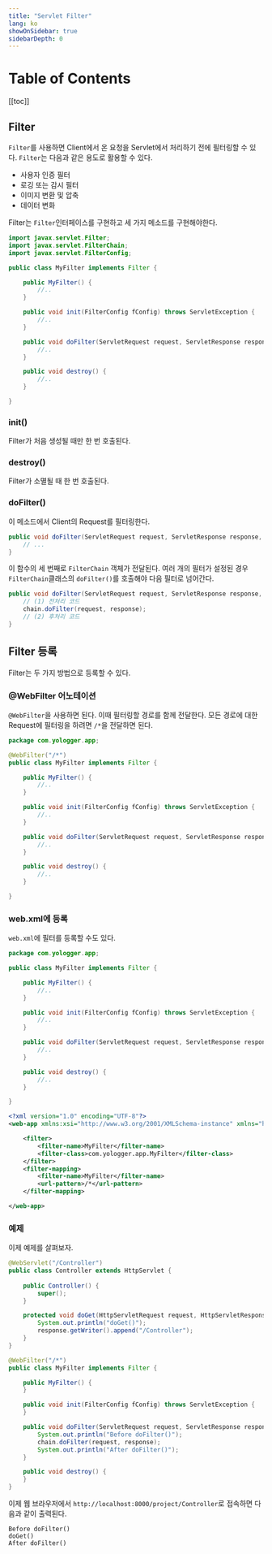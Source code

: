 ```yaml
---
title: "Servlet Filter"
lang: ko
showOnSidebar: true
sidebarDepth: 0
---
```


# Table of Contents
[[toc]]

## Filter
`Filter`를 사용하면 Client에서 온 요청을 Servlet에서 처리하기 전에 필터링할 수 있다. `Filter`는 다음과 같은 용도로 활용할 수 있다.
- 사용자 인증 필터
- 로깅 또는 감시 필터
- 이미지 변환 및 압축
- 데이터 변화

Filter는 `Filter`인터페이스를 구현하고 세 가지 메소드를 구현해야한다.
``` java MyFilter.java
import javax.servlet.Filter;
import javax.servlet.FilterChain;
import javax.servlet.FilterConfig;

public class MyFilter implements Filter {

    public MyFilter() {
        //..
    }

    public void init(FilterConfig fConfig) throws ServletException {
        //..
    }

    public void doFilter(ServletRequest request, ServletResponse response, FilterChain chain) throws IOException, ServletException {
        //..
    }

    public void destroy() {
        //..
    }

}
```
### init()
Filter가 처음 생성될 때만 한 번 호출된다.
### destroy()
Filter가 소멸될 때 한 번 호출된다.
### doFilter()
이 메소드에서 Client의 Request를 필터링한다.
``` java
public void doFilter(ServletRequest request, ServletResponse response, FilterChain chain) throws IOException, ServletException {
    // ...
}
```
이 함수의 세 번째로 `FilterChain` 객체가 전달된다. 여러 개의 필터가 설정된 경우 `FilterChain`클래스의 `doFilter()`를 호출해야 다음 필터로 넘어간다.
``` java
public void doFilter(ServletRequest request, ServletResponse response, FilterChain chain) throws IOException, ServletException {
    // (1) 전처리 코드
    chain.doFilter(request, response);
    // (2) 후처리 코드
}
```

## Filter 등록
Filter는 두 가지 방법으로 등록할 수 있다.

### @WebFilter 어노테이션
`@WebFilter`을 사용하면 된다. 이때 필터링할 경로를 함께 전달한다. 모든 경로에 대한 Request에 필터링을 하려면 `/*`을 전달하면 된다.
``` java MyFilter.java
package com.yologger.app;

@WebFilter("/*")
public class MyFilter implements Filter {

    public MyFilter() {
        //..
    }

    public void init(FilterConfig fConfig) throws ServletException {
        //..
    }

    public void doFilter(ServletRequest request, ServletResponse response, FilterChain chain) throws IOException, ServletException {
        //..
    }

    public void destroy() {
        //..
    }

}
```
### web.xml에 등록
`web.xml`에 필터를 등록할 수도 있다.
``` java MyFilter.java
package com.yologger.app;

public class MyFilter implements Filter {

    public MyFilter() {
        //..
    }

    public void init(FilterConfig fConfig) throws ServletException {
        //..
    }

    public void doFilter(ServletRequest request, ServletResponse response, FilterChain chain) throws IOException, ServletException {
        //..
    }

    public void destroy() {
        //..
    }

}
```
``` xml web.xml
<?xml version="1.0" encoding="UTF-8"?>
<web-app xmlns:xsi="http://www.w3.org/2001/XMLSchema-instance" xmlns="http://xmlns.jcp.org/xml/ns/javaee" xsi:schemaLocation="http://xmlns.jcp.org/xml/ns/javaee http://xmlns.jcp.org/xml/ns/javaee/web-app_3_1.xsd" id="WebApp_ID" version="3.1">

    <filter>
        <filter-name>MyFilter</filter-name>
        <filter-class>com.yologger.app.MyFilter</filter-class>
    </filter>
    <filter-mapping>
        <filter-name>MyFilter</filter-name>
        <url-pattern>/*</url-pattern>
    </filter-mapping>

</web-app> 
```

### 예제
이제 예제를 살펴보자.
``` java Controller.java
@WebServlet("/Controller")
public class Controller extends HttpServlet {
       
    public Controller() {
        super();
    }

    protected void doGet(HttpServletRequest request, HttpServletResponse response) throws ServletException, IOException {
        System.out.println("doGet()");
        response.getWriter().append("/Controller");
    }
}
```
``` java MyFilter.java
@WebFilter("/*")
public class MyFilter implements Filter {

    public MyFilter() {
    }

    public void init(FilterConfig fConfig) throws ServletException {
    }

    public void doFilter(ServletRequest request, ServletResponse response, FilterChain chain) throws IOException, ServletException {
        System.out.println("Before doFilter()");
        chain.doFilter(request, response);
        System.out.println("After doFilter()");
    }

    public void destroy() {
    }
}
```
이제 웹 브라우저에서 `http://localhost:8000/project/Controller`로 접속하면 다음과 같이 출력된다.
```
Before doFilter()
doGet()
After doFilter()
```